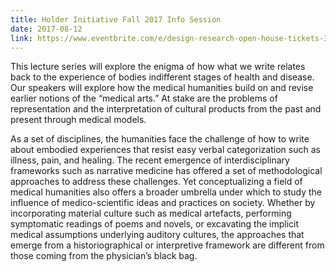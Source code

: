 ```yaml
---
title: Holder Initiative Fall 2017 Info Session
date: 2017-08-12
link: https://www.eventbrite.com/e/design-research-open-house-tickets-38053730733
---
```


This lecture series will explore the enigma of how what we write relates back to the experience of bodies indifferent stages of health and disease. Our speakers will explore how the medical humanities build on and revise earlier notions of the “medical arts.” At stake are the problems of representation and the interpretation of cultural products from the past and present through medical models.

As a set of disciplines, the humanities face the challenge of how to write about embodied experiences that resist easy verbal categorization such as illness, pain, and healing. The recent emergence of interdisciplinary frameworks such as narrative medicine has offered a set of methodological approaches to address these challenges. Yet conceptualizing a field of medical humanities also offers a broader umbrella under which to study the influence of medico-scientific ideas and practices on society.  Whether by incorporating material culture such as medical artefacts, performing symptomatic readings of poems and novels, or excavating the implicit medical assumptions underlying auditory cultures, the approaches that emerge from a historiographical or interpretive framework are different from those coming from the physician’s black bag.
